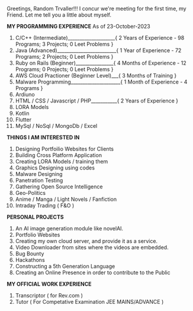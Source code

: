 Greetings, Random Trvaller!!!
I concur we're meeting for the first time, my Friend. Let me tell you a little about myself.

**MY PROGRAMMING EXPERIENCE**
As of 23-October-2023

1. C/C++ (Intermediate)____________________{ 2 Years of Experience - 98 Programs; 3 Projects; 0 Leet Problems }
2. Java (Advanced)_________________________{ 1 Year of Experience - 72 Programs; 2 Projects; 0 Leet Problems }
3. Ruby on Rails (Beginner)________________{ 4 Months of Experience - 12 Programs; 0 Projects; 0 Leet Problems }
4. AWS Cloud Practioner (Beginner Level)___{ 3 Months of Training }
5. Malware Programming_____________________{ 1 Month of Experience - 4 Programs }
6. Ardiuno
7. HTML / CSS / Javascript / PHP___________{ 2 Years of Experience }
8. LORA Models
9. Kotlin
10. Flutter
11. MySql / NoSql / MongoDb / Excel
                                              
**THINGS I AM INTERESTED IN**

1. Designing Portfoilio Websites for Clients
2. Building Cross Platform Application
3. Creating LORA Models / training them
4. Graphics Designing using codes
6. Malware Designing
7. Panetration Testing
8. Gathering Open Source Intelligence
9. Geo-Politics
10. Anime / Manga / Light Novels / Fanfiction
11. Intraday Trading ( F&O )

**PERSONAL PROJECTS**

1. An AI image generation module like novelAI.
2. Portfolio Websites
3. Creating my own cloud server, and provide it as a service.
4. Video Downloader from sites where the videos are embedded.
5. Bug Bounty
6. Hackathons
7. Constructing a 5th Generation Language
8. Creating an Online Presence in order to contribute to the Public

**MY OFFICIAL WORK EXPERIENCE**

1. Transcriptor ( for Rev.com )
2. Tutor ( For Competative Examination JEE MAINS/ADVANCE )
